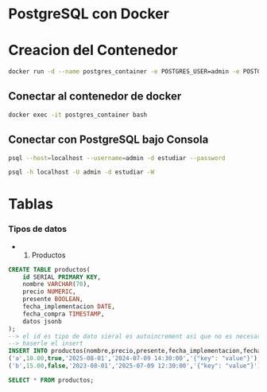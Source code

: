 # PostgreSQL con Docker

# Creacion del Contenedor
```bash
docker run -d --name postgres_container -e POSTGRES_USER=admin -e POSTGRES_PASSWORD=admin -e POSTGRES_DB=estudiar -p 5433:5432 -v pgdata:/var/lib/postgresql/data --restart=unless-stopped postgres:15
```

## Conectar al contenedor de docker
```bash
docker exec -it postgres_container bash
```

## Conectar con PostgreSQL bajo Consola
```bash
psql --host=localhost --username=admin -d estudiar --password

psql -h localhost -U admin -d estudiar -W
```

# Tablas
### Tipos de datos

- 1. Productos
```SQL
CREATE TABLE productos(
    id SERIAL PRIMARY KEY,
    nombre VARCHAR(70),
    precio NUMERIC,
    presente BOOLEAN,
    fecha_implementacion DATE,
    fecha_compra TIMESTAMP,
    datos jsonb
);
--> el id es tipo de dato sieral es autoincrement asi que no es necesario  
--> haserle el insert 
INSERT INTO productos(nombre,precio,presente,fecha_implementacion,fecha_compra,datos)VALUES
('a',10.00,true,'2025-08-01','2024-07-09 14:30:00','{"key": "value"}'),
('b',15.00,false,'2023-08-01','2025-07-09 12:30:00','{"key": "value"}');

SELECT * FROM productos;
```

